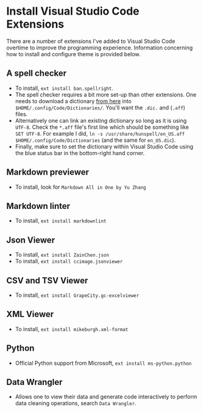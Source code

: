 # Install Visual Studio Code Extensions

There are a number of extensions I've added to Visual Studio Code overtime to improve the programming experience. Information concerning how to install and configure theme is provided below.

## A spell checker

* To install, `ext install ban.spellright`.
* The spell checker requires a bit more set-up than other extensions. One needs to download a dictionary [from here](https://github.com/titoBouzout/Dictionaries) into `$HOME/.config/Code/Dictionaries/`. You'll want the `.dic.` and (`.aff`) files.
* Alternatively one can link an existing dictionary so long as it is using `UTF-8`. Check the `*.aff` file's first line which should be something like `SET UTF-8`. For example I did, `ln -s /usr/share/hunspell/en_US.aff $HOME/.config/Code/Dictionaries` (and the same for `en_US.dic`).
* Finally, make sure to set the dictionary within Visual Studio Code using the blue status bar in the bottom-right hand corner.

## Markdown previewer

* To install, look for `Markdown All in One by Yu Zhang`

## Markdown linter

* To install, `ext install markdownlint`

## Json Viewer

* To install, `ext install ZainChen.json`
* To install, `ext install ccimage.jsonviewer`

## CSV and TSV Viewer

* To install, `ext install GrapeCity.gc-excelviewer`

## XML Viewer

* To install, `ext install mikeburgh.xml-format`

## Python

* Official Python support from Microsoft, `ext install ms-python.python`

## Data Wrangler

* Allows one to view their data and generate code interactively to perform data cleaning operations, search `Data Wrangler`.
